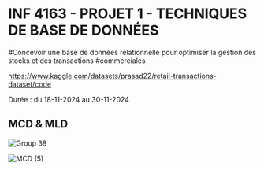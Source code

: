 # INF 4163 - PROJET 1 - TECHNIQUES DE BASE DE DONNÉES

#Concevoir une base de données relationnelle pour optimiser la gestion des stocks et des transactions #commerciales

https://www.kaggle.com/datasets/prasad22/retail-transactions-dataset/code



Durée : du 18-11-2024 au 30-11-2024

## MCD & MLD
![Group 38](https://github.com/user-attachments/assets/5200b61a-903e-4467-b8c1-c949ad8a7ef8)

![MCD (5)](https://github.com/user-attachments/assets/027ef089-beff-43ae-9392-820bb4d539e3)



